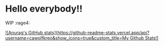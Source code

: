 # Hello everybody!!
WIP :rage4:


[![Anurag's GitHub stats](https://github-readme-stats.vercel.app/api?username=cawolfkreo&show_icons=true&custom_title=My Github Stats!)](https://github.com/anuraghazra/github-readme-stats)